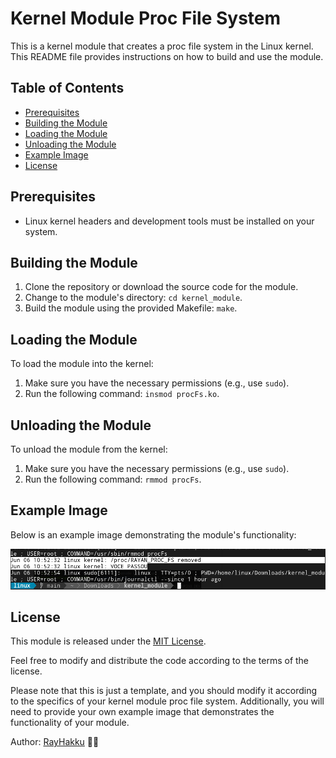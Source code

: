 # Kernel Module Proc File System

This is a kernel module that creates a proc file system in the Linux kernel. This README file provides instructions on how to build and use the module.

## Table of Contents

- [Prerequisites](#prerequisites)
- [Building the Module](#building-the-module)
- [Loading the Module](#loading-the-module)
- [Unloading the Module](#unloading-the-module)
- [Example Image](#example-image)
- [License](#license)

## Prerequisites

- Linux kernel headers and development tools must be installed on your system.

## Building the Module

1. Clone the repository or download the source code for the module.
2. Change to the module's directory: `cd kernel_module`.
3. Build the module using the provided Makefile: `make`.

## Loading the Module

To load the module into the kernel:

1. Make sure you have the necessary permissions (e.g., use `sudo`).
2. Run the following command: `insmod procFs.ko`.


## Unloading the Module

To unload the module from the kernel:

1. Make sure you have the necessary permissions (e.g., use `sudo`).
2. Run the following command: `rmmod procFs`.

## Example Image

Below is an example image demonstrating the module's functionality:

![Kernel Working](./img/kernelWorking.png)

## License

This module is released under the [MIT License](LICENSE).

Feel free to modify and distribute the code according to the terms of the license.

Please note that this is just a template, and you should modify it according to the specifics of your kernel module proc file system. Additionally, you will need to provide your own example image that demonstrates the functionality of your module.

Author: [RayHakku](https://github.com/RayHakku) 👩‍💻
